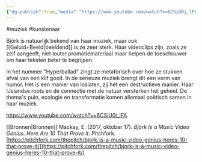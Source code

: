 ```yaml
---
{"dg-publish":true,"media":"https://www.youtube.com/watch?v=6CSiU0j_lFA","permalink":"/kunstenaars/bjork/","dgPassFrontmatter":true}
---
```


#muziek #kunstenaar


Björk is natuurlijk bekend van haar muziek, maar ook [[Geluid+Beeld\|beeldend]] is ze zeer sterk. Haar videoclips zijn, zoals ze zelf aangeeft, niet louter promotiemateriaal maar helpen de toeschouwer om haar teksten beter te begrijpen.

In het nummer "Hyperballad" zingt ze metaforisch over hoe ze stukken afval van een klif gooit. In de serieuze muziek brengt dit een vorm van humor. Het is een manier van loslaten, zij het een destructieve manier. Haar IJslandse roots en de connectie met de natuur versterken het geheel. De thema's puin, ecologie en transformatie komen allemaal poëtisch samen in haar muziek.

https://www.youtube.com/watch?v=6CSiU0j_lFA



[[Bronnen\|Bronnen]] Mackay, E. (2017, oktober 17). _Björk Is a Music Video Genius. Here Are 10 That Prove It._ Pitchfork. [https://pitchfork.com/thepitch/bjork-is-a-music-video-genius-heres-10-that-prove-it/](https://pitchfork.com/thepitch/bjork-is-a-music-video-genius-heres-10-that-prove-it/)